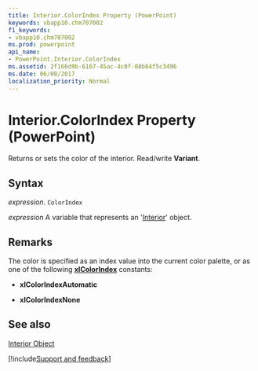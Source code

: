 ```yaml
---
title: Interior.ColorIndex Property (PowerPoint)
keywords: vbapp10.chm707002
f1_keywords:
- vbapp10.chm707002
ms.prod: powerpoint
api_name:
- PowerPoint.Interior.ColorIndex
ms.assetid: 2f166d9b-6167-45ac-4c0f-08b64f5c3496
ms.date: 06/08/2017
localization_priority: Normal
---
```



# Interior.ColorIndex Property (PowerPoint)

Returns or sets the color of the interior. Read/write  **Variant**.


## Syntax

 _expression_. `ColorIndex`

 _expression_ A variable that represents an '[Interior](PowerPoint.Interior.md)' object.


## Remarks

The color is specified as an index value into the current color palette, or as one of the following  **[xlColorIndex](PowerPoint.XlColorIndex.md)** constants:


-  **xlColorIndexAutomatic**
    
-  **xlColorIndexNone**
    

## See also


[Interior Object](PowerPoint.Interior.md)

[!include[Support and feedback](~/includes/feedback-boilerplate.md)]